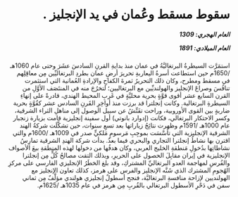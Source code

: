 <h1 dir="rtl">سقوط مسقط وعُمان في يد الإنجليز .</h1>

<h5 dir="rtl">العام الهجري:  1309

العام الميلادي: 1891

</h5>

<p dir="rtl">استمَرَّت السيطرةُ البرتغاليَّةُ في عمان منذ بدايةِ القرنِ السادسَ عشَرَ وحتى عام 1060هـ /1650م حين استطاعت أسرةُ اليعاربةِ تحريرَ أرضِ عمان بطردِ البرتغاليِّين مِن معاقِلِهم في مسقط ومطرح، وكان ذلك التحريرُ ثمرةَ الكفاحِ والإرادةِ العُمانية التي استثمرت تنافُسَ وصراعَ الإنجليز والهولنديِّين مع البرتغاليين؛ لتخرُجَ منه في المنتَصَف الأوَّلِ من القرن السابع عشر أقوى قوَّةٍ بحرية محليَّةٍ في غَربِ المحيط الهندي، قادرةً على إنهاءِ السيطرةِ البرتغالية. وكانت إنجلترا قد برزت منذ أواخِرِ القَرنِ السادس عشر كقُوَّةٍ بحرية ضاربةٍ بين القوى الأوروبية، وراحت تفَتِّشُ عن سبيل الوصول إلى مناهلِ الثراء الشرقية، وكسر الاحتكار البرتغالي، فكانت (إدوارد بانوتي) أول سفينة إنجليزية قامت بزيارة زنجبار عام 1000هـ /1591م وظهرت نتائِجُ زياراتها بعد تسعِ سنوات، حين تشكَّلَت شركةُ الهند الشرقية الإنجليزية التي تأسَّسَت بموجِبِ مَرسومٍ مَلكيٍّ صدر في 1009هـ /1600م والتي اقترن بها نشاطُ إنجلترا التجاري والبحري فيما بعدُ. بدأت شركة الهندِ الشرقية تمارِسُ نشاطاتِها بدُخولِ مَنطقةِ الخليج العربي، وكان هدفُها من دخولها لهذه المنطقةِ بيعَ الأصواف الإنجليزية في إيران مقابِلَ الحصول على الحريرِ، وبذلك التقت مصالحُ كُلٍّ مِن إنجلترا والفُرسِ لمهاجمة العدو البرتغاليِّ المشتركِ، وقد بلغ الخطَرُ الإنجليزي الفارسي على مركزِ الهُجومِ المشترك الذي شَنَّه الإنجليز والفرس على هرمز، كذلك تعاون الإنجليز مع الهولنديين لإزاحة منافسةِ البرتغاليَّة، فنجح أسطولٌ إنجليزي هولندي مؤلَّفٌ مِن ثماني سفن في دَحْرِ الأسطول البرتغالي بالقُربِ مِن هرمز في عام 1035هـ /1625م.</p></br>
